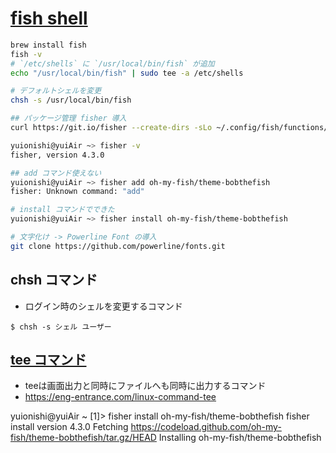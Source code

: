 # [fish shell](https://fishshell.com/)
```bash
brew install fish
fish -v
# `/etc/shells` に `/usr/local/bin/fish` が追加
echo "/usr/local/bin/fish" | sudo tee -a /etc/shells

# デフォルトシェルを変更
chsh -s /usr/local/bin/fish

## パッケージ管理 fisher 導入
curl https://git.io/fisher --create-dirs -sLo ~/.config/fish/functions/fisher.fish

yuionishi@yuiAir ~> fisher -v
fisher, version 4.3.0

## add コマンド使えない
yuionishi@yuiAir ~> fisher add oh-my-fish/theme-bobthefish
fisher: Unknown command: "add"

# install コマンドでできた
yuionishi@yuiAir ~> fisher install oh-my-fish/theme-bobthefish

# 文字化け -> Powerline Font の導入
git clone https://github.com/powerline/fonts.git

```

## chsh コマンド
- ログイン時のシェルを変更するコマンド
```
$ chsh -s シェル ユーザー
```

## [tee コマンド](https://crieit.net/posts/Linux-tee)
- teeは画面出力と同時にファイルへも同時に出力するコマンド
- https://eng-entrance.com/linux-command-tee




yuionishi@yuiAir ~ [1]> fisher install oh-my-fish/theme-bobthefish
fisher install version 4.3.0
Fetching https://codeload.github.com/oh-my-fish/theme-bobthefish/tar.gz/HEAD
Installing oh-my-fish/theme-bobthefish
